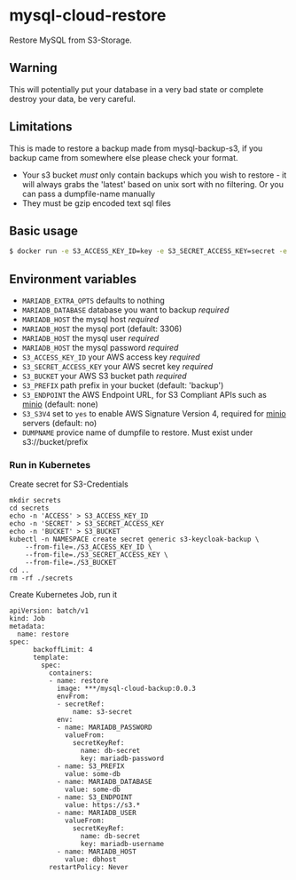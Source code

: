 # mysql-cloud-restore
Restore MySQL from  S3-Storage. 

## Warning
This will potentially put your database in a very bad state or complete destroy your data, be very careful.

## Limitations
This is made to restore a backup made from mysql-backup-s3, if you backup came from somewhere else please check your format.

* Your s3 bucket *must* only contain backups which you wish to restore - it will always grabs the 'latest' based on unix sort with no filtering. Or you can pass a dumpfile-name manually
* They must be gzip encoded text sql files

## Basic usage

```sh
$ docker run -e S3_ACCESS_KEY_ID=key -e S3_SECRET_ACCESS_KEY=secret -e S3_BUCKET=my-bucket -e S3_PREFIX=backup -e MARIADB_USER=user -e MARIADB_PASSWORD=password -e MARIADB_DATABASE=dbname -e MARIADB_HOST=localhost mysql-cloud-restore
```

## Environment variables

- `MARIADB_EXTRA_OPTS` defaults to nothing
- `MARIADB_DATABASE` database you want to backup *required*
- `MARIADB_HOST` the mysql host *required*
- `MARIADB_HOST` the mysql port (default: 3306)
- `MARIADB_HOST` the mysql user *required*
- `MARIADB_HOST` the mysql password *required*
- `S3_ACCESS_KEY_ID` your AWS access key *required*
- `S3_SECRET_ACCESS_KEY` your AWS secret key *required*
- `S3_BUCKET` your AWS S3 bucket path *required*
- `S3_PREFIX` path prefix in your bucket (default: 'backup')
- `S3_ENDPOINT` the AWS Endpoint URL, for S3 Compliant APIs such as [minio](https://minio.io) (default: none)
- `S3_S3V4` set to `yes` to enable AWS Signature Version 4, required for [minio](https://minio.io) servers (default: no)
- `DUMPNAME` provice name of dumpfile to restore. Must exist under s3://bucket/prefix

### Run in Kubernetes
Create secret for S3-Credentials

```
mkdir secrets
cd secrets
echo -n 'ACCESS' > S3_ACCESS_KEY_ID
echo -n 'SECRET' > S3_SECRET_ACCESS_KEY
echo -n 'BUCKET' > S3_BUCKET
kubectl -n NAMESPACE create secret generic s3-keycloak-backup \
    --from-file=./S3_ACCESS_KEY_ID \
    --from-file=./S3_SECRET_ACCESS_KEY \
    --from-file=./S3_BUCKET
cd ..    
rm -rf ./secrets
```

Create Kubernetes Job, run it

```
apiVersion: batch/v1
kind: Job
metadata:
  name: restore
spec:
      backoffLimit: 4
      template:
        spec:
          containers:
          - name: restore
            image: ***/mysql-cloud-backup:0.0.3
            envFrom:
            - secretRef:
                name: s3-secret
            env:
            - name: MARIADB_PASSWORD
              valueFrom:
                secretKeyRef:
                  name: db-secret
                  key: mariadb-password
            - name: S3_PREFIX
              value: some-db  
            - name: MARIADB_DATABASE
              value: some-db 
            - name: S3_ENDPOINT
              value: https://s3.*
            - name: MARIADB_USER
              valueFrom:
                secretKeyRef:
                  name: db-secret
                  key: mariadb-username
            - name: MARIADB_HOST
              value: dbhost
          restartPolicy: Never
```






